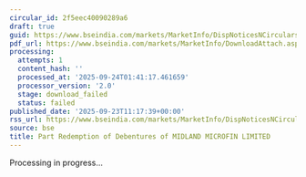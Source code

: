 ```yaml
---
circular_id: 2f5eec40090289a6
draft: true
guid: https://www.bseindia.com/markets/MarketInfo/DispNoticesNCirculars.aspx?Noticeid={77721475-1D35-43FB-91C2-58929939C710}&noticeno=20250923-18&dt=09/23/2025&icount=18&totcount=84&flag=0
pdf_url: https://www.bseindia.com/markets/MarketInfo/DownloadAttach.aspx?id=20250923-18&attachedId=
processing:
  attempts: 1
  content_hash: ''
  processed_at: '2025-09-24T01:41:17.461659'
  processor_version: '2.0'
  stage: download_failed
  status: failed
published_date: '2025-09-23T11:17:39+00:00'
rss_url: https://www.bseindia.com/markets/MarketInfo/DispNoticesNCirculars.aspx?Noticeid={77721475-1D35-43FB-91C2-58929939C710}&noticeno=20250923-18&dt=09/23/2025&icount=18&totcount=84&flag=0
source: bse
title: Part Redemption of Debentures of MIDLAND MICROFIN LIMITED
---
```


Processing in progress...